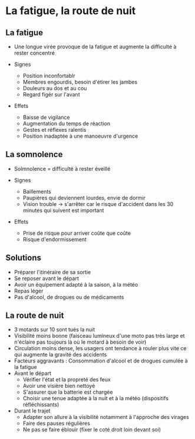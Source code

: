 # La fatigue, la route de nuit

## La fatigue

- Une longue virée provoque de la fatigue et augmente la difficulté à rester concentré

- Signes
    - Position inconfortablr
    - Membres engourdis, besoin d'étirer les jambes
    - Douleurs au dos et au cou
    - Regard figér sur l'avant
    
- Effets
    - Baisse de vigilance
    - Augmentation du temps de réaction
    - Gestes et réflexes ralentis
    - Position inadaptée à une manoeuvre d'urgence

## La somnolence

- Solmnolence = difficulté à rester éveillé

- Signes
    - Baillements
    - Paupières qui deviennent lourdes, envie de dormir
    - Vision trouble
    -> s'arrêter car le risque d'accident dans les 30 minutes qui suivent est important
        
- Effets
    - Prise de risque pour arriver coûte que coûte
    - Risque d'endormissement
    
## Solutions

- Préparer l'itinéraire de sa sortie
- Se reposer avant le départ
- Avoir un équipement adapté à la saison, à la météo
- Repas léger
- Pas d'alcool, de drogues ou de médicaments

## La route de nuit

- 3 motards sur 10 sont tués la nuit
- Visibilité moins bonne (faisceau lumineux d'une moto pas très large et n'éclaire pas toujours là où le motard à besoin de voir)
- Circulation moins dense, les usagers ont tendance à rouler plus vite ce qui augmente la gravité des accidents
- Facteurs aggravants : Consommation d'alcool et de drogues cumulée à la fatigue
- Avant le départ
    - Vérifier l'état et la propreté des feux
    - Avoir une visière bien nettoyé
    - S'assurer que la batterie est chargée
    - Choisir une tenue adaptée à la nuit et à la météo (dispositifs réfléchissants)
- Durant le trajet
    - Adapter son allure à la visibilité notamment à l'approche des virages
    - Faire des pauses régulières
    - Ne pas se faire éblouir (fixer le coté droit loin devant soi)